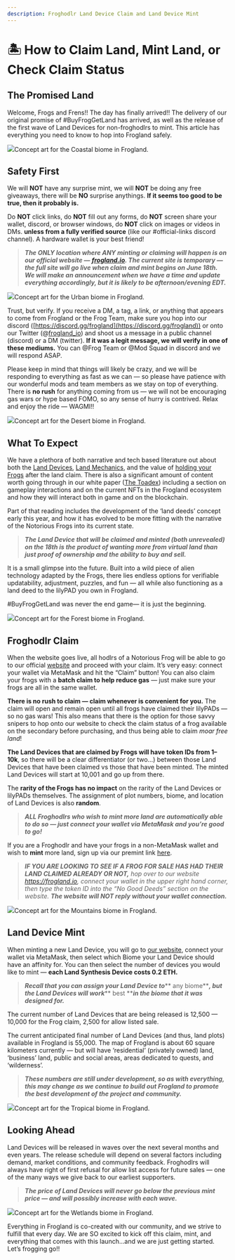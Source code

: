 ```yaml
---
description: Froghodlr Land Device Claim and Land Device Mint
---
```


# 🏝 How to Claim Land, Mint Land, or Check Claim Status

## The Promised Land <a href="#883f" id="883f"></a>

Welcome, Frogs and Frens!! The day has finally arrived!! The delivery of our original promise of #BuyFrogGetLand has arrived, as well as the release of the first wave of Land Devices for non-froghodlrs to mint. This article has everything you need to know to hop into Frogland safely.

![](https://miro.medium.com/max/1400/1\*0ZD99ceK0SRGOdGUKlwBxQ.png)Concept art for the Coastal biome in Frogland.

## Safety First <a href="#012f" id="012f"></a>

We will **NOT** have any surprise mint, we will **NOT** be doing any free giveaways, there will be **NO** surprise anythings. **If it seems too good to be true, then it probably is.**

Do **NOT** click links, do **NOT** fill out any forms, do **NOT** screen share your wallet, discord, or browser windows, do **NOT** click on images or videos in DMs. **unless from a fully verified source** (like our #official-links discord channel). A hardware wallet is your best friend!

> _**The ONLY location where ANY minting or claiming will happen is on our official website —**_ [_**frogland.io**_](https://frogland.io/)_**. The current site is temporary — the full site will go live when claim and mint begins on June 18th. We will make an announcement when we have a time and update everything accordingly, but it is likely to be afternoon/evening EDT.**_

![](https://miro.medium.com/max/1400/0\*Mku2pRKks4brYFEl.png)Concept art for the Urban biome in Frogland.

Trust, but verify. If you receive a DM, a tag, a link, or anything that appears to come from Frogland or the Frog Team, make sure you hop into our discord ([https://discord.gg/frogland](https://discord.gg/frogland)) or onto our Twitter (@[frogland\_io](https://twitter.com/Frogland\_io)) and shoot us a message in a public channel (discord) or a DM (twitter). **If it was a legit message, we will verify in one of these mediums.** You can @Frog Team or @Mod Squad in discord and we will respond ASAP.

Please keep in mind that things will likely be crazy, and we will be responding to everything as fast as we can — so please have patience with our wonderful mods and team members as we stay on top of everything. There is **no rush** for anything coming from us — we will not be encouraging gas wars or hype based FOMO, so any sense of hurry is contrived. Relax and enjoy the ride — WAGMI!!

![](https://miro.medium.com/max/1400/1\*mk8TWBplbRw\_9Ys4mM6BPg.png)Concept art for the Desert biome in Frogland.

## What To Expect <a href="#afa1" id="afa1"></a>

We have a plethora of both narrative and tech based literature out about both the [Land Devices](https://medium.com/@frogland/the-land-synthesis-device-and-our-forgotten-past-88e74921dbe8), [Land Mechanics](https://frogland.medium.com/property-mechanics-in-newpangea-522e4c1b2e1e), and the value of [holding your Frogs](https://frogland.medium.com/notorious-frogs-the-essence-of-frogland-afbf7c64781f) after the land claim. There is also a significant amount of content worth going through in our white paper ([The Toadex](https://frogland.gitbook.io/toadex/)) including a section on gameplay interactions and on the current NFTs in the Frogland ecosystem and how they will interact both in game and on the blockchain.

Part of that reading includes the development of the ‘land deeds’ concept early this year, and how it has evolved to be more fitting with the narrative of the Notorious Frogs into its current state.

> _**The Land Device that will be claimed and minted (both unrevealed) on the 18th is the product of wanting more from virtual land than just proof of ownership and the ability to buy and sell.**_

It is a small glimpse into the future. Built into a wild piece of alien technology adapted by the Frogs, there lies endless options for verifiable updatability, adjustment, puzzles, and fun — all while also functioning as a land deed to the lilyPAD you own in Frogland.

\#BuyFrogGetLand was never the end game— it is just the beginning.

![](https://miro.medium.com/max/1400/1\*xQO04f0aG1tmBICNrEHNLg.png)Concept art for the Forest biome in Frogland.

## Froghodlr Claim <a href="#6a93" id="6a93"></a>

When the website goes live, all hodlrs of a Notorious Frog will be able to go to our official [website](https://frogland.io/) and proceed with your claim. It’s very easy: connect your wallet via MetaMask and hit the “Claim” button! You can also claim your frogs with a **batch claim to help reduce gas** — just make sure your frogs are all in the same wallet.

**There is no rush to claim — claim whenever is convenient for you.** The claim will open and remain open until all frogs have claimed their lilyPADs — so no gas wars! This also means that there is the option for those savvy snipers to hop onto our website to check the claim status of a frog available on the secondary before purchasing, and thus being able to claim _moar free land_!

**The Land Devices that are claimed by Frogs will have token IDs from 1–10k**, so there will be a clear differentiator (or two…) between those Land Devices that have been claimed vs those that have been minted. The minted Land Devices will start at 10,001 and go up from there.

The **rarity of the Frogs has no impact** on the rarity of the Land Devices or lilyPADs themselves. The assignment of plot numbers, biome, and location of Land Devices is also **random**.

> _**ALL Froghodlrs who wish to mint more land are automatically able to do so — just connect your wallet via MetaMask and you’re good to go!**_

If you are a Froghodlr and have your frogs in a non-MetaMask wallet and wish to **mint** more land, sign up via our premint link [here](https://www.premint.xyz/notorious-frog-land-sale-hodlrs-only/).

> _**IF YOU ARE LOOKING TO SEE IF A FROG FOR SALE HAS HAD THEIR LAND CLAIMED ALREADY OR NOT,** hop over to our website_ [_https://frogland.io_](https://frogland.io)_, connect your wallet in the upper right hand corner, then type the token ID into the “No Good Deeds” section on the website. **The website will NOT reply without your wallet connection.**_&#x20;

![](https://miro.medium.com/max/1400/1\*QxAgbZ3VihkyyPDGaXxOYg.png)Concept art for the Mountains biome in Frogland.

## Land Device Mint <a href="#494a" id="494a"></a>

When minting a new Land Device, you will go to [our website](https://frogland.io/), connect your wallet via MetaMask, then select which Biome your Land Device should have an affinity for. You can then select the number of devices you would like to mint — **each Land Synthesis Device costs 0.2 ETH.**

> _**Recall that you can assign your Land Device to**_** any biome**_**, but the Land Devices will work**_** best **_**in the biome that it was designed for.**_

The current number of Land Devices that are being released is 12,500 — 10,000 for the Frog claim, 2,500 for allow listed sale.

The current anticipated final number of Land Devices (and thus, land plots) available in Frogland is 55,000. The map of Frogland is about 60 square kilometers currently — but will have ‘residential’ (privately owned) land, ‘business’ land, public and social areas, areas dedicated to quests, and ‘wilderness’.

> _**These numbers are still under development, so as with everything, this may change as we continue to build out Frogland to promote the best development of the project and community.**_

![](https://miro.medium.com/max/1400/1\*pJoPF-WHehuwIfCcel46RQ.png)Concept art for the Tropical biome in Frogland.

## Looking Ahead <a href="#65a7" id="65a7"></a>

Land Devices will be released in waves over the next several months and even years. The release schedule will depend on several factors including demand, market conditions, and community feedback. Froghodlrs will always have right of first refusal for allow list access for future sales — one of the many ways we give back to our earliest supporters.

> _**The price of Land Devices will never go below the previous mint price — and will possibly increase with each wave.**_

![](https://miro.medium.com/max/1400/1\*Agn3h2FcC2uGoContgt0zw.png)Concept art for the Wetlands biome in Frogland.

Everything in Frogland is co-created with our community, and we strive to fulfill that every day. We are SO excited to kick off this claim, mint, and everything that comes with this launch…and we are just getting started. Let’s frogging go!!
